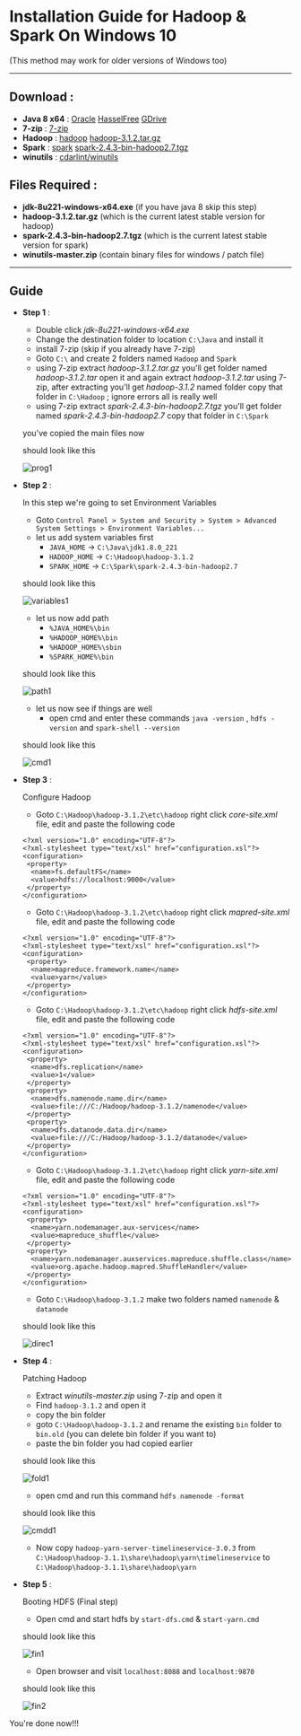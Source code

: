 # Installation Guide for Hadoop & Spark On Windows 10
(This method may work for older versions of Windows too)
___
## Download :
* **Java 8 x64** : [Oracle](https://www.oracle.com/technetwork/java/javase/downloads/jdk8-downloads-2133151.html) [HasselFree](https://adoptopenjdk.net/) [GDrive](https://drive.google.com/open?id=1fwl4qr5AuJZJUn_ccQxsr1Z-bIXcsIVG)
* **7-zip** : [7-zip](https://www.7-zip.org/)
* **Hadoop** : [hadoop](https://hadoop.apache.org/releases.html) [hadoop-3.1.2.tar.gz](https://www.apache.org/dist/hadoop/common/hadoop-3.1.2/hadoop-3.1.2.tar.gz)
* **Spark** : [spark](https://spark.apache.org/downloads.html) [spark-2.4.3-bin-hadoop2.7.tgz](https://www.apache.org/dist/spark/spark-2.4.3/spark-2.4.3-bin-hadoop2.7.tgz)
* **winutils** : [cdarlint/winutils](https://github.com/cdarlint/winutils/archive/master.zip)

## Files Required :
* **jdk-8u221-windows-x64.exe** (if you have java 8 skip this step)
* **hadoop-3.1.2.tar.gz** (which is the current latest stable version for hadoop)
* **spark-2.4.3-bin-hadoop2.7.tgz** (which is the current latest stable version for spark)
* **winutils-master.zip** (contain binary files for windows / patch file)
___
## Guide
* **Step 1** :
  * Double click _jdk-8u221-windows-x64.exe_
  * Change the destination folder to location `C:\Java` and install it
  * install 7-zip (skip if you already have 7-zip)
  * Goto `C:\` and create 2 folders named `Hadoop` and `Spark`
  * using 7-zip extract _hadoop-3.1.2.tar.gz_ you'll get folder named _hadoop-3.1.2.tar_ open it and again extract _hadoop-3.1.2.tar_ using 7-zip, after extracting you'll get _hadoop-3.1.2_ named folder copy that folder in `C:\Hadoop` ; ignore errors all is really well
  * using 7-zip extract _spark-2.4.3-bin-hadoop2.7.tgz_ you'll get folder named _spark-2.4.3-bin-hadoop2.7_ copy that folder in `C:\Spark`
  
  you've copied the main files now
    
   should look like this 
   
   ![prog1](https://user-images.githubusercontent.com/9783913/63634634-ced4bd80-c676-11e9-9cfd-24c239f39eca.PNG)

* **Step 2** :

   In this step we're going to set Environment Variables
   
  * Goto `Control Panel > System and Security > System > Advanced System Settings > Environment Variables...`
  * let us add system variables first
    * `JAVA_HOME` -> `C:\Java\jdk1.8.0_221`
    * `HADOOP_HOME` -> `C:\Hadoop\hadoop-3.1.2`
    * `SPARK_HOME` -> `C:\Spark\spark-2.4.3-bin-hadoop2.7`
    
   should look like this 
   
   ![variables1](https://user-images.githubusercontent.com/9783913/63622806-6d303700-c615-11e9-8c3a-e14e1efc7298.PNG)
  * let us now add path
    * `%JAVA_HOME%\bin`
    * `%HADOOP_HOME%\bin`
    * `%HADOOP_HOME%\sbin`
    * `%SPARK_HOME%\bin`
     
   should look like this 
   
   ![path1](https://user-images.githubusercontent.com/9783913/63622948-d9ab3600-c615-11e9-9de8-e883f3496a94.PNG)
  * let us now see if things are well
    * open cmd and enter these commands `java -version` , `hdfs -version` and `spark-shell --version`
     
   should look like this 
   
   ![cmd1](https://user-images.githubusercontent.com/9783913/63623332-eed49480-c616-11e9-9d57-6e4eed87771a.PNG)
  
* **Step 3** :

  Configure Hadoop
  
  * Goto `C:\Hadoop\hadoop-3.1.2\etc\hadoop` right click _core-site.xml_ file, edit and paste the following code
  ```
  <?xml version="1.0" encoding="UTF-8"?>
  <?xml-stylesheet type="text/xsl" href="configuration.xsl"?>
  <configuration>
   <property>
    <name>fs.defaultFS</name>
    <value>hdfs://localhost:9000</value>
   </property>
  </configuration>
  ```
  * Goto `C:\Hadoop\hadoop-3.1.2\etc\hadoop` right click _mapred-site.xml_ file, edit and paste the following code
  ```
  <?xml version="1.0" encoding="UTF-8"?>
  <?xml-stylesheet type="text/xsl" href="configuration.xsl"?>
  <configuration>
   <property>
    <name>mapreduce.framework.name</name>
    <value>yarn</value>
   </property>
  </configuration>
  ```
  * Goto `C:\Hadoop\hadoop-3.1.2\etc\hadoop` right click _hdfs-site.xml_ file, edit and paste the following code
  ```
  <?xml version="1.0" encoding="UTF-8"?>
  <?xml-stylesheet type="text/xsl" href="configuration.xsl"?>
  <configuration>
   <property>
    <name>dfs.replication</name>
    <value>1</value>
   </property>
   <property>
    <name>dfs.namenode.name.dir</name>
    <value>file:///C:/Hadoop/hadoop-3.1.2/namenode</value>
   </property>
   <property>
    <name>dfs.datanode.data.dir</name>
    <value>file:///C:/Hadoop/hadoop-3.1.2/datanode</value>
   </property>
  </configuration>
  ```
  * Goto `C:\Hadoop\hadoop-3.1.2\etc\hadoop` right click _yarn-site.xml_ file, edit and paste the following code
  ```
  <?xml version="1.0" encoding="UTF-8"?>
  <?xml-stylesheet type="text/xsl" href="configuration.xsl"?>
  <configuration>
   <property>
    <name>yarn.nodemanager.aux-services</name>
    <value>mapreduce_shuffle</value>
   </property>
   <property>
    <name>yarn.nodemanager.auxservices.mapreduce.shuffle.class</name>
    <value>org.apache.hadoop.mapred.ShuffleHandler</value>
   </property>
  </configuration>
  ```
  * Goto `C:\Hadoop\hadoop-3.1.2` make two folders named `namenode` & `datanode`
     
   should look like this 
   
   ![direc1](https://user-images.githubusercontent.com/9783913/63624672-d6667900-c61a-11e9-8589-66b1f2e4edf3.PNG)

* **Step 4** :

  Patching Hadoop

  * Extract _winutils-master.zip_ using 7-zip and open it
  * Find `hadoop-3.1.2` and open it
  * copy the bin folder 
  * goto `C:\Hadoop\hadoop-3.1.2` and rename the existing `bin` folder to `bin.old` (you can delete bin folder if you want to)
  * paste the bin folder you had copied earlier
     
   should look like this 
   
   ![fold1](https://user-images.githubusercontent.com/9783913/63625155-5fca7b00-c61c-11e9-9fc6-209e3b9e3253.PNG)

  * open cmd and run this command `hdfs namenode -format`
     
   should look like this 
   
   ![cmdd1](https://user-images.githubusercontent.com/9783913/63625375-0e6ebb80-c61d-11e9-9308-1d221c9fa04f.PNG)

  * Now copy `hadoop-yarn-server-timelineservice-3.0.3` from `C:\Hadoop\hadoop-3.1.1\share\hadoop\yarn\timelineservice` to `C:\Hadoop\hadoop-3.1.1\share\hadoop\yarn`

* **Step 5** :

  Booting HDFS (Final step)

  * Open cmd and start hdfs by `start-dfs.cmd` & `start-yarn.cmd`
     
   should look like this 
   
   ![fin1](https://user-images.githubusercontent.com/9783913/63625684-f64b6c00-c61d-11e9-886c-cc0c93599f15.PNG)

  * Open browser and visit `localhost:8088` and `localhost:9870`
     
   should look like this 
   
   ![fin2](https://user-images.githubusercontent.com/9783913/63625851-88ec0b00-c61e-11e9-8cdd-0576b85b7cfe.PNG)

You're done now!!!